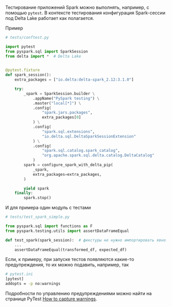Тестирование приложений Spark можно выполнять, например, с помощью `pytest`.  В контексте тестирования конфигурация Spark-сессии под Delta Lake работает как полагается.

Пример
```python
# tests/conftest.py

import pytest
from pyspark.sql import SparkSession
from delta import *  # Delta Lake

 
@pytest.fixture
def spark_session():
    extra_packages = ["io.delta:delta-spark_2.12:3.1.0"]

    try:
        _spark = SparkSession.builder \
            .appName("PySpark testing") \
            .master("local[*]") \
            .config(
                "spark.jars.packages",
                extra_packages[0]
            ) \
            .config(
                "spark.sql.extensions",
                "io.delta.sql.DeltaSparkSessionExtension"
            ) \
            .config(
                "spark.sql.catalog.spark_catalog",
                "org.apache.spark.sql.delta.catalog.DeltaCatalog"
            )
        spark = configure_spark_with_delta_pip(
            _spark,
            extra_packages=extra_packages,
        )

        yield spark
    finally:
        spark.stop()
```

И для примера один модуль с тестами
```python
# tests/test_spark_simple.py

from pyspark.sql import functions as F
from pyspark.testing.utils import assertDataFrameEqual

def test_spark(spark_session):  # фикстуры не нужно импортировать явно!
    ...
    assertDataFrameEqual(transformed_df, expected_df)
```

Если, к примеру, при запуске тестов появляются какие-то предупреждения, то их можно подавить, например, так
```bash
# pytest.ini
[pytest]
addopts = -p no:warnings
```

Подробности по управлению предупреждениями можно найти на странице PyTest [How to capture warnings](https://docs.pytest.org/en/7.1.x/how-to/capture-warnings.html).
